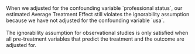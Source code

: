 <br>
<br>
When we adjusted for the confounding variable `professional status`, our estimated Average Treatment Effect still violates the ignorability assumption because we have not adjusted for the confounding variable `usa`. 
<br>
<br>
The ignorability assumption for observational studies is only satisfied when all pre-treatment variables that predict the treatment and the outcome are adjusted for. 
